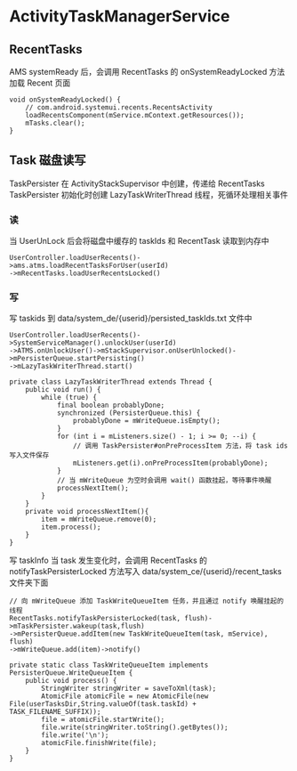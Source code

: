 # ActivityTaskManagerService

## RecentTasks

AMS systemReady 后，会调用 RecentTasks 的 onSystemReadyLocked 方法加载 Recent 页面
```
void onSystemReadyLocked() {
    // com.android.systemui.recents.RecentsActivity
    loadRecentsComponent(mService.mContext.getResources());
    mTasks.clear();
}
```

## Task 磁盘读写
TaskPersister 在 ActivityStackSupervisor 中创建，传递给 RecentTasks
TaskPersister 初始化时创建 LazyTaskWriterThread 线程，死循环处理相关事件
### 读
当 UserUnLock 后会将磁盘中缓存的 taskIds 和 RecentTask 读取到内存中
```
UserController.loadUserRecents()->ams.atms.loadRecentTasksForUser(userId)
->mRecentTasks.loadUserRecentsLocked()
```
### 写
写 taskids 到 data/system_de/{userid}/persisted_taskIds.txt 文件中
```
UserController.loadUserRecents()->SystemServiceManager().unlockUser(userId)
->ATMS.onUnlockUser()->mStackSupervisor.onUserUnlocked()->mPersisterQueue.startPersisting()
->mLazyTaskWriterThread.start()

private class LazyTaskWriterThread extends Thread {
    public void run() {
        while (true) {
            final boolean probablyDone;
            synchronized (PersisterQueue.this) {
                probablyDone = mWriteQueue.isEmpty();
            }
            for (int i = mListeners.size() - 1; i >= 0; --i) {
                // 调用 TaskPersister#onPreProcessItem 方法，将 task ids 写入文件保存
                mListeners.get(i).onPreProcessItem(probablyDone);
            }
            // 当 mWriteQueue 为空时会调用 wait() 函数挂起，等待事件唤醒
            processNextItem();
        }
    }
    private void processNextItem(){
        item = mWriteQueue.remove(0);
        item.process();
    }
}
```
写 taskInfo
当 task 发生变化时，会调用 RecentTasks 的 notifyTaskPersisterLocked 方法写入 data/system_ce/{userid}/recent_tasks 文件夹下面
```
// 向 mWriteQueue 添加 TaskWriteQueueItem 任务，并且通过 notify 唤醒挂起的线程
RecentTasks.notifyTaskPersisterLocked(task, flush)->mTaskPersister.wakeup(task,flush)
->mPersisterQueue.addItem(new TaskWriteQueueItem(task, mService), flush)
->mWriteQueue.add(item)->notify()

private static class TaskWriteQueueItem implements PersisterQueue.WriteQueueItem {
    public void process() {
        StringWriter stringWriter = saveToXml(task);
        AtomicFile atomicFile = new AtomicFile(new File(userTasksDir,String.valueOf(task.taskId) + TASK_FILENAME_SUFFIX));
        file = atomicFile.startWrite();
        file.write(stringWriter.toString().getBytes());
        file.write('\n');
        atomicFile.finishWrite(file);
    }
}
```



